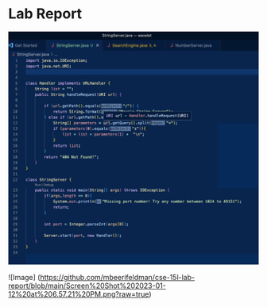 # Lab Report
![Image](ServerCode.png)

![Image] (https://github.com/mbeerifeldman/cse-15l-lab-report/blob/main/Screen%20Shot%202023-01-12%20at%206.57.21%20PM.png?raw=true)

 
